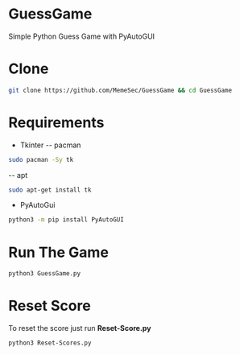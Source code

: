 # GuessGame
Simple Python Guess Game with PyAutoGUI

# Clone
```bash
git clone https://github.com/MemeSec/GuessGame && cd GuessGame 
```

# Requirements
+ Tkinter
-- pacman
```bash
sudo pacman -Sy tk
```
-- apt
```bash
sudo apt-get install tk
```

+ PyAutoGui
```bash
python3 -m pip install PyAutoGUI
```

# Run The Game
```bash
python3 GuessGame.py
```


# Reset Score
To reset the score just run **Reset-Score.py**
```bash
python3 Reset-Scores.py
```

